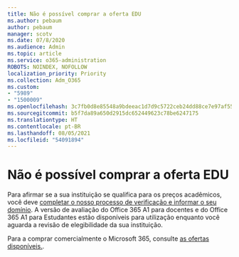 ```yaml
---
title: Não é possível comprar a oferta EDU
ms.author: pebaum
author: pebaum
manager: scotv
ms.date: 07/8/2020
ms.audience: Admin
ms.topic: article
ms.service: o365-administration
ROBOTS: NOINDEX, NOFOLLOW
localization_priority: Priority
ms.collection: Adm_O365
ms.custom:
- "5989"
- "1500009"
ms.openlocfilehash: 3c7fb0d8e85548a9bdeeac1d7d9c5722ceb24dd88ce7e97af55a2c38484f3bc2
ms.sourcegitcommit: b5f7da89a650d2915dc652449623c78be6247175
ms.translationtype: HT
ms.contentlocale: pt-BR
ms.lasthandoff: 08/05/2021
ms.locfileid: "54091894"
---
```

# <a name="unable-to-purchase-edu-offer"></a>Não é possível comprar a oferta EDU

Para afirmar se a sua instituição se qualifica para os preços acadêmicos, você deve [completar o nosso processo de verificação e informar o seu domínio](https://admin.microsoft.com/Adminportal#/Domains/SOWizard). A versão de avaliação do Office 365 A1 para docentes e do Office 365 A1 para Estudantes estão disponíveis para utilização enquanto você aguarda a revisão de elegibilidade da sua instituição.

Para a comprar comercialmente o Microsoft 365, consulte [as ofertas disponíveis.](https://go.microsoft.com/fwlink/p/?linkid=868433).